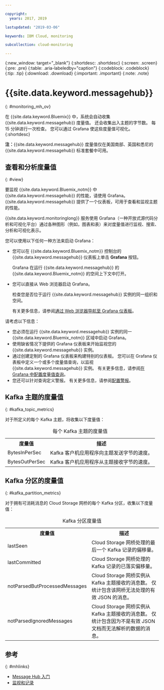 ```yaml
---

copyright:
  years: 2017, 2019

lastupdated: "2019-03-06"

keywords: IBM Cloud, monitoring

subcollection: cloud-monitoring

---
```


{:new_window: target="_blank"}
{:shortdesc: .shortdesc}
{:screen: .screen}
{:pre: .pre}
{:table: .aria-labeledby="caption"}
{:codeblock: .codeblock}
{:tip: .tip}
{:download: .download}
{:important: .important}
{:note: .note}



# {{site.data.keyword.messagehub}}
{: #monitoring_mh_ov}

在 {{site.data.keyword.Bluemix}} 中，系统会自动收集 {{site.data.keyword.messagehub}} 度量值。 还会收集出入主题的字节数。 每 15 分钟进行一次检查。 您可以通过 Grafana 使这些度量值可视化。 
{:shortdesc}


**注：**{{site.data.keyword.messagehub}} 度量值仅在美国南部、英国和悉尼的 {{site.data.keyword.messagehub}} 标准套餐中可用。 




## 查看和分析度量值
{: #view}

要监视 {{site.data.keyword.Bluemix_notm}} 中 {{site.data.keyword.messagehub}} 的性能，请使用 Grafana。 {{site.data.keyword.messagehub}} 提供了一个仪表板，可用于查看和监视主题的性能。

{{site.data.keyword.monitoringlong}} 服务使用 Grafana（一种开放式源代码分析和可视化平台）通过各种图形（例如，图表和表）来对度量值进行监视、搜索、分析和可视化表示。 

您可以使用以下任何一种方法来启动 Grafana：

* 您可以在 {{site.data.keyword.Bluemix_notm}} 控制台的 {{site.data.keyword.messagehub}} 仪表板上单击 **Grafana** 按钮。

    Grafana 在运行 {{site.data.keyword.messagehub}} 的 {{site.data.keyword.Bluemix_notm}} 的空间上下文中打开。
    
* 您可以直接从 Web 浏览器启动 Grafana。

    检查您是否位于运行 {{site.data.keyword.messagehub}} 实例的同一组织和空间。
    
    有关更多信息，请参阅[通过 Web 浏览器导航至 Grafana 仪表板](/docs/services/cloud-monitoring/grafana?topic=cloud-monitoring-navigating_grafana#launch_grafana_from_browser)。
    

请考虑以下信息：

* 您必须在运行 {{site.data.keyword.messagehub}} 实例的同一 {{site.data.keyword.Bluemix_notm}} 区域中启动 Grafana。
* 使用缺省情况下提供的 Grafana 仪表板来开始监视您的 {{site.data.keyword.messagehub}} 实例。
* 通过创建定制的 Grafana 仪表板来构建特别的仪表板。 您可以在 Grafana 仪表板中定义一个或多个度量值查询，以监视 {{site.data.keyword.messagehub}} 实例。 有关更多信息，请参阅[在 Grafana 中配置度量值查询](/docs/services/cloud-monitoring/grafana?topic=cloud-monitoring-define_query#define_query)。
* 您还可以针对查询定义警报。 有关更多信息，请参阅[配置警报](/docs/services/cloud-monitoring?topic=cloud-monitoring-config_alerts_ov#config_alerts_ov)。


## Kafka 主题的度量值
{: #kafka_topic_metrics}

对于所定义的每个 Kafka 主题，将收集以下度量值：


<table>
  <caption>每个 Kafka 主题的度量值</caption>
  <tr>
    <th>度量值</th>
    <th>描述</th>
  </tr>
  <tr>
    <td>BytesInPerSec</td>
    <td>Kafka 客户机应用程序向主题发送字节的速度。</td>
  </tr>
  <tr>
    <td>BytesOutPerSec</td>
    <td>Kafka 客户机应用程序从主题接收字节的速度。</td>
  </tr>
</table>



## Kafka 分区的度量值
{: #kafka_partition_metrics}

对于拥有可消耗消息的 Cloud Storage 网桥的每个 Kafka 分区，收集以下度量值：


<table>
  <caption>Kafka 分区度量值</caption>
  <tr>
    <th>度量值</th>
    <th>描述</th>
  </tr>
  <tr>
    <td>lastSeen</td>
    <td>Cloud Storage 网桥处理的最后一个 Kafka 记录的偏移量。</td>
  </tr>
  <tr>
    <td>lastCommitted</td>
    <td>Cloud Storage 网桥处理的 Kafka 记录的已落实偏移量。</td>
  </tr>
  <tr>
    <td>notParsedButProcessedMessages</td>
    <td>Cloud Storage 网桥实例从 Kafka 主题接收的消息数。 仅统计包含该网桥无法处理的有效 JSON 的消息。</td>
  </tr>
  <tr>
    <td>notParsedIgnoredMessages</td>
    <td>Cloud Storage 网桥实例从 Kafka 主题接收的消息数。 仅统计包含因为不是有效 JSON 文档而无法解析的数据的消息。</td>
  </tr>
</table>




## 参考
{: #mhlinks}

* [Message Hub 入门](/docs/services/EventStreams?topic=eventstreams-getting_started#getting_started)
* [监视和记录](/docs/services/EventStreams/messagehub072.html#monitoring)

